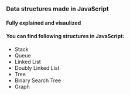 ### Data structures made in JavaScript
#### Fully explained and visaulized


#### You can find following structures in JavaScript:
- Stack
- Queue
- Linked List
- Doubly Linked List
- Tree
- Binary Search Tree
- Graph
